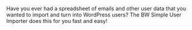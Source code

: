 Have you ever had a spreadsheet of emails and other user data that you wanted to import and turn into WordPress users? The BW Simple User Importer does this for you fast and easy!